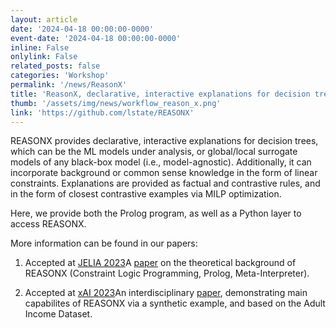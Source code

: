 ```yaml
---
layout: article
date: '2024-04-18 00:00:00-0000'
event-date: '2024-04-18 00:00:00-0000'
inline: False
onlylink: False
related_posts: false
categories: 'Workshop'
permalink: '/news/ReasonX'
title: 'ReasonX, declarative, interactive explanations for decision trees'
thumb: '/assets/img/news/workflow_reason_x.png'
link: 'https://github.com/lstate/REASONX'
---
```

REASONX provides declarative, interactive explanations for decision trees, which can be the ML models under analysis, or global/local surrogate models of any black-box model (i.e., model-agnostic). Additionally, it can incorporate background or common sense knowledge in the form of linear constraints. Explanations are provided as factual and contrastive rules, and in the form of closest contrastive examples via MILP optimization.

Here, we provide both the Prolog program, as well as a Python layer to access REASONX.

More information can be found in our papers:

1.  Accepted at [JELIA 2023](https://jelia2023.inf.tu-dresden.de/)A [paper](http://export.arxiv.org/abs/2309.00422) on the theoretical background of REASONX (Constraint Logic Programming, Prolog, Meta-Interpreter).
    
2.  Accepted at [xAI 2023](https://xaiworldconference.com/)An interdisciplinary [paper](https://arxiv.org/abs/2305.18143), demonstrating main capabilites of REASONX via a synthetic example, and based on the Adult Income Dataset.

